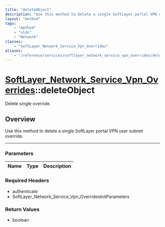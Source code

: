 ```yaml
---
title: "deleteObject"
description: "Use this method to delete a single SoftLayer portal VPN user subnet override."
layout: "method"
tags:
    - "method"
    - "sldn"
    - "Network"
classes:
    - "SoftLayer_Network_Service_Vpn_Overrides"
aliases:
    - "/reference/services/softlayer_network_service_vpn_overrides/deleteObject"
---
```

# [SoftLayer_Network_Service_Vpn_Overrides](/reference/services/SoftLayer_Network_Service_Vpn_Overrides)::deleteObject

Delete single override.


## Overview 
Use this method to delete a single SoftLayer portal VPN user subnet override. 

-----

### Parameters 
|Name | Type | Description |
| --- | --- | --- |


### Required Headers
* authenticate
* SoftLayer_Network_Service_Vpn_OverridesInitParameters


### Return Values
* boolean




